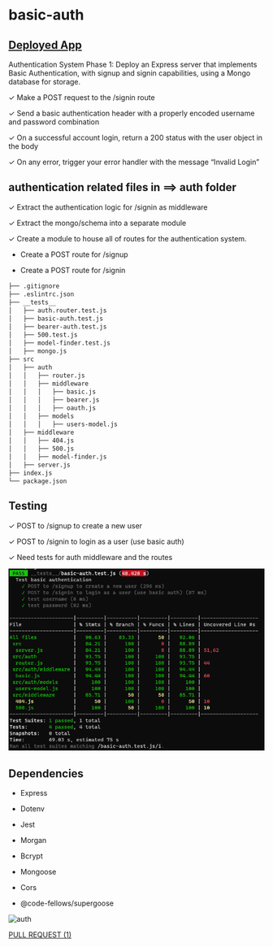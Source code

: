 # basic-auth

## [Deployed App](https://basic-auth-wafa.herokuapp.com/)

Authentication System Phase 1: Deploy an Express server that implements Basic Authentication, with signup and signin capabilities, using a Mongo database for storage.

✓  Make a POST request to the /signin route

✓  Send a basic authentication header with a properly encoded username and password combination

✓  On a successful account login, return a 200 status with the user object in the body

✓  On any error, trigger your error handler with the message “Invalid Login”

## authentication related files in ==> auth folder

✓ Extract the authentication logic for /signin as middleware

✓ Extract the mongo/schema into a separate module

✓ Create a module to house all of routes for the authentication system.

- Create a POST route for /signup

- Create a POST route for /signin

```
├── .gitignore
├── .eslintrc.json
├── __tests__
│   ├── auth.router.test.js
│   ├── basic-auth.test.js
│   ├── bearer-auth.test.js
│   ├── 500.test.js
│   ├── model-finder.test.js
│   ├── mongo.js
├── src
│   ├── auth
│   │   ├── router.js
│   │   ├── middleware
│   │   │   ├── basic.js
│   │   │   ├── bearer.js
│   │   │   ├── oauth.js
│   │   ├── models
│   │   │   ├── users-model.js
│   ├── middleware
│   │   ├── 404.js
│   │   ├── 500.js
│   │   ├── model-finder.js
│   ├── server.js
├── index.js
└── package.json
```

## Testing

✓ POST to /signup to create a new user

✓ POST to /signin to login as a user (use basic auth)

✓ Need tests for auth middleware and the routes

![](./test.png)

## Dependencies 

- Express

- Dotenv

- Jest

- Morgan

- Bcrypt

- Mongoose

- Cors

- @code-fellows/supergoose

![auth](https://user-images.githubusercontent.com/78326110/119287469-3bfff300-bc4f-11eb-9c20-d0c0fa7bff7f.png)

[PULL REQUEST (1) ](https://github.com/wafaankoush99/basic-auth/pull/1)


